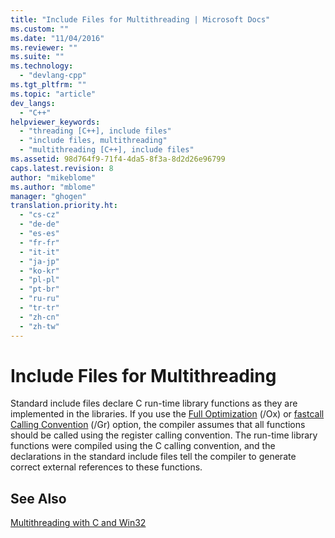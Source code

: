 ```yaml
---
title: "Include Files for Multithreading | Microsoft Docs"
ms.custom: ""
ms.date: "11/04/2016"
ms.reviewer: ""
ms.suite: ""
ms.technology: 
  - "devlang-cpp"
ms.tgt_pltfrm: ""
ms.topic: "article"
dev_langs: 
  - "C++"
helpviewer_keywords: 
  - "threading [C++], include files"
  - "include files, multithreading"
  - "multithreading [C++], include files"
ms.assetid: 98d764f9-71f4-4da5-8f3a-8d2d26e96799
caps.latest.revision: 8
author: "mikeblome"
ms.author: "mblome"
manager: "ghogen"
translation.priority.ht: 
  - "cs-cz"
  - "de-de"
  - "es-es"
  - "fr-fr"
  - "it-it"
  - "ja-jp"
  - "ko-kr"
  - "pl-pl"
  - "pt-br"
  - "ru-ru"
  - "tr-tr"
  - "zh-cn"
  - "zh-tw"
---
```

# Include Files for Multithreading
Standard include files declare C run-time library functions as they are implemented in the libraries. If you use the [Full Optimization](../build/reference/ox-full-optimization.md) (/Ox) or [fastcall Calling Convention](../build/reference/gd-gr-gv-gz-calling-convention.md) (/Gr) option, the compiler assumes that all functions should be called using the register calling convention. The run-time library functions were compiled using the C calling convention, and the declarations in the standard include files tell the compiler to generate correct external references to these functions.  
  
## See Also  
 [Multithreading with C and Win32](../parallel/multithreading-with-c-and-win32.md)